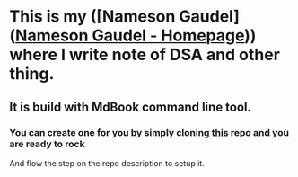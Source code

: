 # This is my ([Nameson Gaudel]([Nameson Gaudel - Homepage](https://www.nameson.com.np/))) where I write note of DSA and other thing.

## It is build with MdBook command line tool.

### You can create one for you by simply cloning [this](https://github.com/nameson2672/notebook) repo and you are ready to rock

And flow the step on the repo description to setup it.
